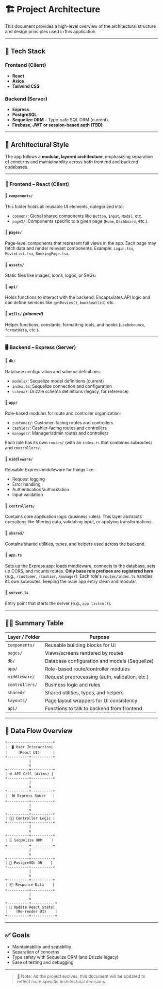 # 🏗️ Project Architecture

This document provides a high-level overview of the architectural structure and design principles used in this application.

---

## 🔧 Tech Stack

### Frontend (Client)

- **React**
- **Axios**
- **Tailwind CSS**

### Backend (Server)

- **Express**
- **PostgreSQL**
- **Sequelize ORM** – Type-safe SQL ORM (current)
- **Firebase, JWT or session-based auth (TBD)**

---

## 📖 Architectural Style

The app follows a **modular, layered architecture**, emphasizing separation of concerns and maintainability across both frontend and backend codebases.

---

### 🧩 Frontend – React (Client)

#### 📁 `components/`

This folder holds all reusable UI elements, categorized into:

- `common/`: Global shared components like `Button`, `Input`, `Modal`, etc.
- `pageX/`: Components specific to a given page (`Home`, `Dashboard`, etc.).

#### 📁 `pages/`

Page-level components that represent full views in the app. Each page may fetch data and render relevant components. Example: `Login.tsx`, `MovieList.tsx`, `BookingPage.tsx`.

#### 📁 `assets/`

Static files like images, icons, logos, or SVGs.

#### 📁 `api/`

Holds functions to interact with the backend. Encapsulates API logic and can define services like `getMovies()`, `bookSeat(id)` etc.

#### 📁 `utils/` _(planned)_

Helper functions, constants, formatting tools, and hooks (`useDebounce`, `formatDate`, etc.).

---

### 🖥️ Backend – Express (Server)

#### 📁 `db/`

Database configuration and schema definitions:

- `models/`: Sequelize model definitions (current)
- `index.ts`: Sequelize connection and configuration
- `schema/`: Drizzle schema definitions (legacy, for reference)

#### 📁 `app/`

Role-based modules for route and controller organization:

- `customer/`: Customer-facing routes and controllers
- `cashier/`: Cashier-facing routes and controllers
- `manager/`: Manager/admin routes and controllers

Each role has its own `routes/` (with an `index.ts` that combines subroutes) and `controllers/`.

#### 📁 `middleware/`

Reusable Express middleware for things like:

- Request logging
- Error handling
- Authentication/authorization
- Input validation

#### 📁 `controllers/`

Contains core application logic (business rules). This layer abstracts operations like filtering data, validating input, or applying transformations. 

#### 📁 `shared/`

Contains shared utilities, types, and helpers used across the backend.

#### 📄 `app.ts`

Sets up the Express app: loads middleware, connects to the database, sets up CORS, and mounts routes. **Only base role prefixes are registered here** (e.g., `/customer`, `/cashier`, `/manager`). Each role's `routes/index.ts` handles its own subroutes, keeping the main app entry clean and modular.

#### 📄 `server.ts`

Entry point that starts the server (e.g., `app.listen()`).

---

## 🧑‍💻 Summary Table

| Layer / Folder | Purpose                                        |
| -------------- | ---------------------------------------------- |
| `components/`  | Reusable building blocks for UI                |
| `pages/`       | Views/screens rendered by routes               |
| `db/`          | Database configuration and models (Sequelize)  |
| `app/`         | Role-based route/controller modules            |
| `middleware/`  | Request preprocessing (auth, validation, etc.) |
| `controllers/` | Business logic and rules                       |
| `shared/`      | Shared utilities, types, and helpers           |
| `layouts/`     | Page layout wrappers for UI consistency        |
| `api/`         | Functions to talk to backend from frontend     |

---

## 🔄 Data Flow Overview

```
+---------------------+
|  🖥️ User Interaction|
|     (React UI)      |
+----------+----------+
           |
           v
+----------+----------+
| 🌐 API Call (Axios) |
+----------+----------+
           |
           v
+----------+----------+
|  🛠️ Express Route   |
+----------+----------+
           |
           v
+----------+----------+
| 🧑‍💻 Controller Logic |
+----------+----------+
           |
           v
+----------+----------+
| 🗄️ Sequelize ORM    |
+----------+----------+
           |
           v
+----------+----------+
| 📄 PostgreSQL DB    |
+----------+----------+
           |
           v
+----------+----------+
| 📦 Response Data    |
+----------+----------+
           |
           v
+----------+-----------+
| 🔄 Update React State|
|    (Re-render UI)    |
+----------+-----------+
```

---

## ✅ Goals

- Maintainability and scalability
- Separation of concerns
- Type safety with Sequelize ORM (and Drizzle legacy)
- Ease of testing and debugging

---

> 📌 Note: As the project evolves, this document will be updated to reflect more specific architectural decisions.
